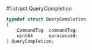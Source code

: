 #1.struct QueryCompletion

```cpp
typedef struct QueryCompletion
{
	CommandTag	commandTag;
	uint64		nprocessed;
} QueryCompletion;
```
